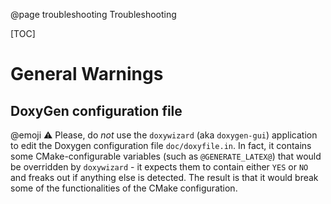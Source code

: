 @page troubleshooting Troubleshooting

[TOC]

# General Warnings

## DoxyGen configuration file

@emoji :warning: Please, do *not* use the `doxywizard` (aka `doxygen-gui`) application to edit the Doxygen configuration file `doc/doxyfile.in`. In fact, it contains some CMake-configurable variables (such as `@GENERATE_LATEX@`) that would be overridden by `doxywizard` - it expects them to contain either `YES` or `NO` and freaks out if anything else is detected. The result is that it would break some of the functionalities of the CMake configuration.

